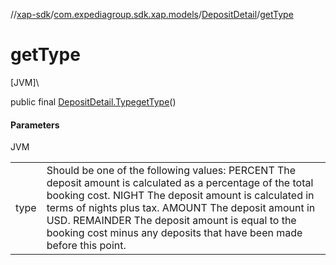 //[xap-sdk](../../../index.md)/[com.expediagroup.sdk.xap.models](../index.md)/[DepositDetail](index.md)/[getType](get-type.md)

# getType

[JVM]\

public final [DepositDetail.Type](-type/index.md)[getType](get-type.md)()

#### Parameters

JVM

| | |
|---|---|
| type | Should be one of the following values: PERCENT The deposit amount is calculated as a percentage of the total booking cost. NIGHT The deposit amount is calculated in terms of nights plus tax. AMOUNT The deposit amount in USD. REMAINDER The deposit amount is equal to the booking cost minus any deposits that have been made before this point. |
